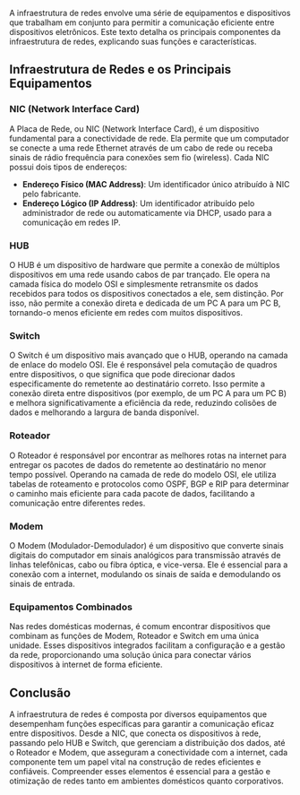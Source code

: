 A infraestrutura de redes envolve uma série de equipamentos e dispositivos que trabalham em conjunto para permitir a comunicação eficiente entre dispositivos eletrônicos. Este texto detalha os principais componentes da infraestrutura de redes, explicando suas funções e características.

## Infraestrutura de Redes e os Principais Equipamentos

### NIC (Network Interface Card)
A Placa de Rede, ou NIC (Network Interface Card), é um dispositivo fundamental para a conectividade de rede. Ela permite que um computador se conecte a uma rede Ethernet através de um cabo de rede ou receba sinais de rádio frequência para conexões sem fio (wireless). Cada NIC possui dois tipos de endereços:
- **Endereço Físico (MAC Address)**: Um identificador único atribuído à NIC pelo fabricante.
- **Endereço Lógico (IP Address)**: Um identificador atribuído pelo administrador de rede ou automaticamente via DHCP, usado para a comunicação em redes IP.

### HUB
O HUB é um dispositivo de hardware que permite a conexão de múltiplos dispositivos em uma rede usando cabos de par trançado. Ele opera na camada física do modelo OSI e simplesmente retransmite os dados recebidos para todos os dispositivos conectados a ele, sem distinção. Por isso, não permite a conexão direta e dedicada de um PC A para um PC B, tornando-o menos eficiente em redes com muitos dispositivos.

### Switch
O Switch é um dispositivo mais avançado que o HUB, operando na camada de enlace do modelo OSI. Ele é responsável pela comutação de quadros entre dispositivos, o que significa que pode direcionar dados especificamente do remetente ao destinatário correto. Isso permite a conexão direta entre dispositivos (por exemplo, de um PC A para um PC B) e melhora significativamente a eficiência da rede, reduzindo colisões de dados e melhorando a largura de banda disponível.

### Roteador
O Roteador é responsável por encontrar as melhores rotas na internet para entregar os pacotes de dados do remetente ao destinatário no menor tempo possível. Operando na camada de rede do modelo OSI, ele utiliza tabelas de roteamento e protocolos como OSPF, BGP e RIP para determinar o caminho mais eficiente para cada pacote de dados, facilitando a comunicação entre diferentes redes.

### Modem
O Modem (Modulador-Demodulador) é um dispositivo que converte sinais digitais do computador em sinais analógicos para transmissão através de linhas telefônicas, cabo ou fibra óptica, e vice-versa. Ele é essencial para a conexão com a internet, modulando os sinais de saída e demodulando os sinais de entrada.

### Equipamentos Combinados
Nas redes domésticas modernas, é comum encontrar dispositivos que combinam as funções de Modem, Roteador e Switch em uma única unidade. Esses dispositivos integrados facilitam a configuração e a gestão da rede, proporcionando uma solução única para conectar vários dispositivos à internet de forma eficiente.

## Conclusão
A infraestrutura de redes é composta por diversos equipamentos que desempenham funções específicas para garantir a comunicação eficaz entre dispositivos. Desde a NIC, que conecta os dispositivos à rede, passando pelo HUB e Switch, que gerenciam a distribuição dos dados, até o Roteador e Modem, que asseguram a conectividade com a internet, cada componente tem um papel vital na construção de redes eficientes e confiáveis. Compreender esses elementos é essencial para a gestão e otimização de redes tanto em ambientes domésticos quanto corporativos.

